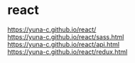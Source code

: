 # react

https://yuna-c.github.io/react/
<br>
https://yuna-c.github.io/react/sass.html
<br>
https://yuna-c.github.io/react/api.html
<br>
https://yuna-c.github.io/react/redux.html
